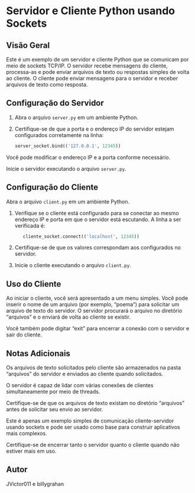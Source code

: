 # Servidor e Cliente Python usando Sockets

## Visão Geral

Este é um exemplo de um servidor e cliente Python que se comunicam por meio de sockets TCP/IP. O servidor recebe mensagens do cliente, processa-as e pode enviar arquivos de texto ou respostas simples de volta ao cliente. O cliente pode enviar mensagens para o servidor e receber arquivos de texto como resposta.

## Configuração do Servidor

1. Abra o arquivo `server.py` em um ambiente Python.

2. Certifique-se de que a porta e o endereço IP do servidor estejam configurados corretamente na linha:

   ```python
   server_socket.bind(('127.0.0.1', 12345))

Você pode modificar o endereço IP e a porta conforme necessário.

Inicie o servidor executando o arquivo `server.py`.

## Configuração do Cliente
Abra o arquivo `client.py` em um ambiente Python.

1. Verifique se o cliente está configurado para se conectar ao mesmo endereço IP e porta em que o servidor está escutando. A linha a ser verificada é:
   ```python
      cliente_socket.connect(('localhost', 12345))

2. Certifique-se de que os valores correspondam aos configurados no servidor.

3. Inicie o cliente executando o arquivo `client.py`.

## Uso do Cliente
Ao iniciar o cliente, você será apresentado a um menu simples. Você pode inserir o nome de um arquivo (por exemplo, “poema”) para solicitar um arquivo de texto do servidor. O servidor procurará o arquivo no diretório “arquivos” e o enviará de volta ao cliente se existir.

Você também pode digitar “exit” para encerrar a conexão com o servidor e sair do cliente.

## Notas Adicionais
Os arquivos de texto solicitados pelo cliente são armazenados na pasta “arquivos” do servidor e enviados ao cliente quando solicitados.

O servidor é capaz de lidar com várias conexões de clientes simultaneamente por meio de threads.

Certifique-se de que os arquivos de texto existam no diretório “arquivos” antes de solicitar seu envio ao servidor.

Este é apenas um exemplo simples de comunicação cliente-servidor usando sockets e pode ser usado como base para construir aplicativos mais complexos.

Certifique-se de encerrar tanto o servidor quanto o cliente quando não estiver mais em uso.

## Autor
JVictor011 e billygrahan
